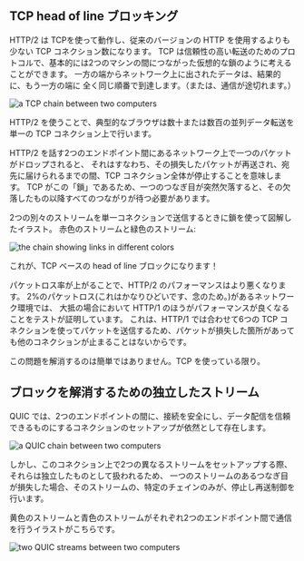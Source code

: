 ## TCP head of line ブロッキング
HTTP/2 は TCPを使って動作し、従来のバージョンの HTTP を使用するよりも少ない TCP コネクション数になります。
TCP は信頼性の高い転送のためのプロトコルで、基本的には2つのマシンの間につながった仮想的な鎖のように考えることができます。
一方の端からネットワーク上に出されたデータは、結果的に、もう一方の端に	全く同じ順番で到達します。（または、通信が途切れます。）

![a TCP chain between two computers](../images/tcp-chain.png)

HTTP/2 を使うことで、典型的なブラウザは数十または数百の並列データ転送を単一の TCP コネクション上で行います。

HTTP/2 を話す2つのエンドポイント間にあるネットワーク上で一つのパケットがドロップされると、
それはすなわち、その損失したパケットが再送され、宛先に届けられるまでの間、TCP コネクション全体が停止することを意味します。
TCP がこの「鎖」であるため、一つのつなぎ目が突然欠落すると、その欠落したもの以降すべてのつながりが待つ必要があります。

2つの別々のストリームを単一コネクションで送信するときに鎖を使って図解したイラスト。
赤色のストリームと緑色のストリーム:

![the chain showing links in different colors](../images/tcp-chain-streams.png)


これが、TCP ベースの head of line ブロックになります！

パケットロス率が上がることで、HTTP/2 のパフォーマンスはより悪くなります。
2%のパケットロス(これはかなりひどいです、念のため。)があるネットワーク環境では、
大抵の場合において HTTP/1 のほうがパフォーマンスが良くなることをテストが証明しています。
これは、HTTP/1 では合わせて6つの TCP コネクションを使ってパケットを送信するため、パケットが損失した箇所があっても他のコネクションが止まることはないからです。

この問題を解消するのは簡単ではありません。TCP を使っている限り。

## ブロックを解消するための独立したストリーム

QUIC では、2つのエンドポイントの間に、接続を安全にし、データ配信を信頼できるものにするコネクションのセットアップが依然として存在します。

![a QUIC chain between two computers](../images/tcp-chain.png)

しかし、このコネクション上で2つの異なるストリームをセットアップする際、それらは独立したものとして扱われるため、
一つのストリームのあるつなぎ目が損失した場合、そのストリームの、特定のチェインのみが、停止し再送制御を行います。

黄色のストリームと青色のストリームがそれぞれ2つのエンドポイント間で通信を行うイラストがこちらです。

![two QUIC streams between two computers](../images/quic-chain-streams.png)
